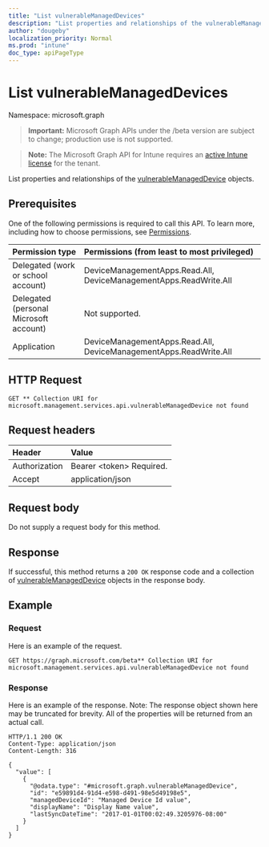 ```yaml
---
title: "List vulnerableManagedDevices"
description: "List properties and relationships of the vulnerableManagedDevice objects."
author: "dougeby"
localization_priority: Normal
ms.prod: "intune"
doc_type: apiPageType
---
```


# List vulnerableManagedDevices

Namespace: microsoft.graph

> **Important:** Microsoft Graph APIs under the /beta version are subject to change; production use is not supported.

> **Note:** The Microsoft Graph API for Intune requires an [active Intune license](https://go.microsoft.com/fwlink/?linkid=839381) for the tenant.

List properties and relationships of the [vulnerableManagedDevice](../resources/intune-partnerintegration-vulnerablemanageddevice.md) objects.

## Prerequisites
One of the following permissions is required to call this API. To learn more, including how to choose permissions, see [Permissions](/graph/permissions-reference).

|Permission type|Permissions (from least to most privileged)|
|:---|:---|
|Delegated (work or school account)|DeviceManagementApps.Read.All, DeviceManagementApps.ReadWrite.All|
|Delegated (personal Microsoft account)|Not supported.|
|Application|DeviceManagementApps.Read.All, DeviceManagementApps.ReadWrite.All|

## HTTP Request
<!-- {
  "blockType": "ignored"
}
-->
``` http
GET ** Collection URI for microsoft.management.services.api.vulnerableManagedDevice not found
```

## Request headers
|Header|Value|
|:---|:---|
|Authorization|Bearer &lt;token&gt; Required.|
|Accept|application/json|

## Request body
Do not supply a request body for this method.

## Response
If successful, this method returns a `200 OK` response code and a collection of [vulnerableManagedDevice](../resources/intune-partnerintegration-vulnerablemanageddevice.md) objects in the response body.

## Example

### Request
Here is an example of the request.
``` http
GET https://graph.microsoft.com/beta** Collection URI for microsoft.management.services.api.vulnerableManagedDevice not found
```

### Response
Here is an example of the response. Note: The response object shown here may be truncated for brevity. All of the properties will be returned from an actual call.
``` http
HTTP/1.1 200 OK
Content-Type: application/json
Content-Length: 316

{
  "value": [
    {
      "@odata.type": "#microsoft.graph.vulnerableManagedDevice",
      "id": "e59891d4-91d4-e598-d491-98e5d49198e5",
      "managedDeviceId": "Managed Device Id value",
      "displayName": "Display Name value",
      "lastSyncDateTime": "2017-01-01T00:02:49.3205976-08:00"
    }
  ]
}
```






